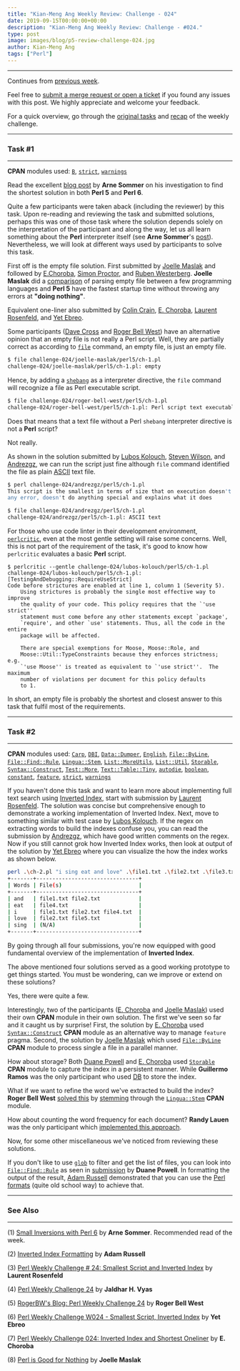 ```yaml
---
title: "Kian-Meng Ang Weekly Review: Challenge - 024"
date: 2019-09-15T00:00:00+00:00
description: "Kian-Meng Ang Weekly Review: Challenge - #024."
type: post
image: images/blog/p5-review-challenge-024.jpg
author: Kian-Meng Ang
tags: ["Perl"]
---
```

***
Continues from [previous week](/blog/review-challenge-023/).

Feel free to [submit a merge request or open a ticket](https://github.com/manwar/perlweeklychallenge) if you found any issues with this post. We highly appreciate and welcome your feedback.

For a quick overview, go through the [original tasks](/blog/perl-weekly-challenge-024/) and [recap](/blog/recap-challenge-024/) of the weekly challenge.

***
### Task #1
***

**CPAN** modules used: [`B`](https://metacpan.org/pod/B), [`strict`](https://metacpan.org/pod/strict), [`warnings`](https://metacpan.org/pod/warnings)

Read the excellent [blog post](https://perl6.eu/small-inversions.html) by **Arne Sommer** on his investigation to find the shortest solution in both **Perl 5** and **Perl 6**.

Quite a few participants were taken aback (including the reviewer) by this task. Upon re-reading and reviewing the task and submitted solutions, perhaps this was one of those task where the solution depends solely on the interpretation of the participant and along the way, let us all learn something about the **Perl** interpreter itself (see **Arne Sommer**'s [post](https://perl6.eu/small-inversions.html)). Nevertheless, we will look at different ways used by participants to solve this task.

First off is the empty file solution. First submitted by [Joelle Maslak](https://github.com/manwar/perlweeklychallenge-club/blob/master/challenge-024/joelle-maslak/perl5/ch-1.pl) and followed by [E.Choroba](https://github.com/manwar/perlweeklychallenge-club/blob/master/challenge-024/e-choroba/perl5/ch-1.pl), [Simon Proctor](https://github.com/manwar/perlweeklychallenge-club/blob/master/challenge-024/simon-proctor/perl5/ch-1.pl), and [Ruben Westerberg](https://github.com/manwar/perlweeklychallenge-club/blob/master/challenge-024/ruben-westerberg/perl5/ch-1.pl). **Joelle Maslak** did a [comparison](https://digitalbarbedwire.com/2016/03/27/perl-is-good-for-nothing/) of parsing empty file between a few programming languages and **Perl 5** have the fastest startup time without throwing any errors at **"doing nothing"**.

Equivalent one-liner also submitted by [Colin Crain](https://github.com/manwar/perlweeklychallenge-club/blob/master/challenge-024/colin-crain/perl5/ch-1.pl), [E. Choroba](http://blogs.perl.org/users/e_choroba/2019/09/perl-weekly-challenge-024-inverted-index-and-shortest-oneliner.html), [Laurent Rosenfeld](http://blogs.perl.org/users/laurent_r/2019/09/perl-weekly-challenge-24-smallest-script-and-inverted-index.html), and [Yet Ebreo](http://blogs.perl.org/users/yet_ebreo/2019/09/perl-weekly-challenge-w024---smallest-script-inverted-index.html).

Some participants ([Dave Cross](https://github.com/manwar/perlweeklychallenge-club/blob/master/challenge-024/dave-cross/perl5/ch-1.pl) and [Roger Bell West](https://github.com/manwar/perlweeklychallenge-club/blob/master/challenge-024/roger-bell-west/perl5/ch-1.pl)) have an alternative opinion that an empty file is not really a Perl script. Well, they are partially correct as according to [`file`](https://en.wikipedia.org/wiki/File_(command)) command, an empty file, is just an empty file.

```bash
$ file challenge-024/joelle-maslak/perl5/ch-1.pl
challenge-024/joelle-maslak/perl5/ch-1.pl: empty
```

Hence, by adding a [`shebang`](https://en.wikipedia.org/wiki/Shebang_(Unix)) as a interpreter directive, the `file` command will recognize a file as Perl executable script.

```bash
$ file challenge-024/roger-bell-west/perl5/ch-1.pl
challenge-024/roger-bell-west/perl5/ch-1.pl: Perl script text executable
```

Does that means that a text file without a Perl `shebang` interpreter directive is not a **Perl** script?

Not really.

As shown in the solution submitted by [Lubos Kolouch](https://github.com/manwar/perlweeklychallenge-club/blob/master/challenge-024/lubos-kolouch/perl5/ch-1.pl), [Steven Wilson](https://github.com/manwar/perlweeklychallenge-club/blob/master/challenge-024/steven-wilson/perl5/ch-1.pl), and [Andrezgz](https://github.com/manwar/perlweeklychallenge-club/blob/master/challenge-024/andrezgz/perl5/ch-1.pl), we can run the script just fine although `file` command identified the file as plain [ASCII](https://en.wikipedia.org/wiki/ASCII) text file.

```bash
$ perl challenge-024/andrezgz/perl5/ch-1.pl
This script is the smallest in terms of size that on execution doesn't throw
any error, doesn't do anything special and explains what it does

$ file challenge-024/andrezgz/perl5/ch-1.pl
challenge-024/andrezgz/perl5/ch-1.pl: ASCII text
```

For those who use code linter in their development environment, [`perlcritic`](https://metacpan.org/pod/Perl::Critic), even at the most gentle setting will raise some concerns. Well, this is not part of the requirement of the task, it's good to know how `perlcritic` evaluates a basic **Perl** script.

```
$ perlcritic --gentle challenge-024/lubos-kolouch/perl5/ch-1.pl
challenge-024/lubos-kolouch/perl5/ch-1.pl: [TestingAndDebugging::RequireUseStrict]
Code before strictures are enabled at line 1, column 1 (Severity 5).
    Using strictures is probably the single most effective way to improve
    the quality of your code. This policy requires that the `'use strict''
    statement must come before any other statements except `package',
    `require', and other `use' statements. Thus, all the code in the entire
    package will be affected.

    There are special exemptions for Moose, Moose::Role, and
    Moose::Util::TypeConstraints because they enforces strictness; e.g.
    `'use Moose'' is treated as equivalent to `'use strict''.  The maximum
    number of violations per document for this policy defaults
    to 1.
```

In short, an empty file is probably the shortest and closest answer to this task that fulfil most of the requirements.

***
### Task #2
***

**CPAN** modules used: [`Carp`](https://metacpan.org/pod/Carp), [`DBI`](https://metacpan.org/pod/DBI), [`Data::Dumper`](https://metacpan.org/pod/Data::Dumper), [`English`](https://metacpan.org/pod/English), [`File::ByLine`](https://metacpan.org/pod/File::ByLine), [`File::Find::Rule`](https://metacpan.org/pod/File::Find::Rule), [`Lingua::Stem`](https://metacpan.org/pod/Lingua::Stem), [`List::MoreUtils`](https://metacpan.org/pod/List::MoreUtils), [`List::Util`](https://metacpan.org/pod/List::Util), [`Storable`](https://metacpan.org/pod/Storable), [`Syntax::Construct`](https://metacpan.org/pod/Syntax::Construct), [`Test::More`](https://metacpan.org/pod/Test::More), [`Text::Table::Tiny`](https://metacpan.org/pod/Text::Table::Tiny), [`autodie`](https://metacpan.org/pod/autodie), [`boolean`](https://metacpan.org/pod/boolean), [`constant`](https://metacpan.org/pod/constant), [`feature`](https://metacpan.org/pod/feature), [`strict`](https://metacpan.org/pod/strict), [`warnings`](https://metacpan.org/pod/warnings)

If you haven't done this task and want to learn more about implementing full text search using [Inverted Index](https://en.wikipedia.org/wiki/Inverted_index), start with submission by [Laurent Rosenfeld](https://github.com/manwar/perlweeklychallenge-club/blob/master/challenge-024/laurent-rosenfeld/perl5/ch-2.pl). The solution was concise but comprehensive enough to demonstrate a working implementation of Inverted Index. Next, move to something similar with test case by [Lubos Kolouch](https://github.com/manwar/perlweeklychallenge-club/blob/master/challenge-024/lubos-kolouch/perl5/ch-2.pl). If the regex on extracting words to build the indexes confuse you, you can read the submission by [Andrezgz](https://github.com/manwar/perlweeklychallenge-club/blob/master/challenge-024/andrezgz/perl5/ch-2.pl), which have good written comments on the regex. Now if you still cannot grok how Inverted Index works, then look at output of the solution by [Yet Ebreo](https://github.com/manwar/perlweeklychallenge-club/blob/master/challenge-024/yet-ebreo/perl5/ch-2.pl) where you can visualize the how the index works as shown below.

```bash
perl .\ch-2.pl "i sing eat and love" .\file1.txt .\file2.txt .\file3.txt .\file4.txt .\file5.txt
+-------+--------------------------------+
| Words | File(s)                        |
+-------+--------------------------------+
| and   | file1.txt file2.txt            |
| eat   | file4.txt                      |
| i     | file1.txt file2.txt file4.txt  |
| love  | file2.txt file5.txt            |
| sing  | (N/A)                          |
+-------+--------------------------------+

```

By going through all four submissions, you're now equipped with good fundamental overview of the implementation of **Inverted Index**.

The above mentioned four solutions served as a good working prototype to get things started. You must be wondering, can we improve or extend on these solutions?

Yes, there were quite a few.

Interestingly, two of the participants ([E. Choroba](https://github.com/manwar/perlweeklychallenge-club/blob/master/challenge-024/e-choroba/perl5/ch-2.pl) and [Joelle Maslak](https://github.com/manwar/perlweeklychallenge-club/blob/master/challenge-024/joelle-maslak/perl5/ch-2.pl)) used their own **CPAN** module in their own solution. The first we've seen so far and it caught us by surprise! First, the solution by [E. Choroba](https://github.com/manwar/perlweeklychallenge-club/blob/master/challenge-024/e-choroba/perl5/ch-2.pl) used [`Syntax::Construct`](https://metacpan.org/pod/Syntax::Construct) **CPAN** module as an alternative way to manage `feature` pragma. Second, the solution by [Joelle Maslak](https://github.com/manwar/perlweeklychallenge-club/blob/master/challenge-024/joelle-maslak/perl5/ch-2.pl) which used [`File::ByLine`](https://metacpan.org/pod/File::ByLine) **CPAN** module to process single a file in a parallel manner.

How about storage? Both [Duane Powell](https://github.com/manwar/perlweeklychallenge-club/blob/master/challenge-024/duane-powell/perl5/ch-2.pl) and [E. Choroba](https://github.com/manwar/perlweeklychallenge-club/blob/master/challenge-024/e-choroba/perl5/ch-2.pl) used [`Storable`](https://metacpan.org/pod/Storable) **CPAN** module to capture the index in a persistent manner. While **Guillermo Ramos** was the only participant who used [DB](https://github.com/manwar/perlweeklychallenge-club/blob/master/challenge-024/guillermo-ramos/perl5/ch-2.pl) to store the index.

What if we want to refine the word we've extracted to build the index? **Roger Bell West** [solved this](https://github.com/manwar/perlweeklychallenge-club/blob/master/challenge-024/roger-bell-west/perl5/ch-2.pl) by [stemming](https://en.wikipedia.org/wiki/Stemming) through the [`Lingua::Stem`](https://metacpan.org/pod/Lingua::Stem) **CPAN** module.

How about counting the word frequency for each document? **Randy Lauen** was the only participant which [implemented this approach](https://github.com/manwar/perlweeklychallenge-club/blob/master/challenge-024/randy-lauen/perl5/ch-2.pl).

Now, for some other miscellaneous we've noticed from reviewing these solutions.

If you don't like to use [`glob`](https://perldoc.perl.org/functions/glob.html) to filter and get the list of files, you can look into [`File::Find::Rule`](https://metacpan.org/pod/File::Find::Rule) as seen in [submission](https://github.com/manwar/perlweeklychallenge-club/blob/master/challenge-024/duane-powell/perl5/ch-2.pl) by **Duane Powell**. In formatting the output of the result, [Adam Russell](https://github.com/manwar/perlweeklychallenge-club/blob/master/challenge-024/adam-russell/perl5/ch-2.pl) demonstrated that you can use the [Perl formats](https://perldoc.perl.org/perlform.html) (quite old school way) to achieve that.

***
### See Also
***

(1) [Small Inversions with Perl 6](https://perl6.eu/small-inversions.html) by **Arne Sommer**. Recommended read of the week.

(2) [Inverted Index Formatting](https://adamcrussell.livejournal.com/8285.html) by **Adam Russell**

(3) [Perl Weekly Challenge # 24: Smallest Script and Inverted Index](http://blogs.perl.org/users/laurent_r/2019/09/perl-weekly-challenge-24-smallest-script-and-inverted-index.html) by **Laurent Rosenfeld**

(4) [Perl Weekly Challenge 24](https://www.braincells.com/perl/2019/09/perl_weekly_challenge_week_24.html) by **Jaldhar H. Vyas**

(5) [RogerBW's Blog: Perl Weekly Challenge 24](https://blog.firedrake.org/archive/2019/09/Perl_Weekly_Challenge_24.html) by **Roger Bell West**

(6) [Perl Weekly Challenge W024 - Smallest Script, Inverted Index](http://blogs.perl.org/users/yet_ebreo/2019/09/perl-weekly-challenge-w024---smallest-script-inverted-index.html) by **Yet Ebreo**

(7) [Perl Weekly Challenge 024: Inverted Index and Shortest Oneliner](http://blogs.perl.org/users/e_choroba/2019/09/perl-weekly-challenge-024-inverted-index-and-shortest-oneliner.html) by **E. Choroba**

(8) [Perl is Good for Nothing](https://digitalbarbedwire.com/2016/03/27/perl-is-good-for-nothing/) by **Joelle Maslak**
